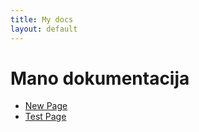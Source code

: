 ```yaml
---
title: My docs
layout: default
---
```

# Mano dokumentacija
- [New Page](my-child-pages/new.md)
- [Test Page](my-child-pages/test.md)
